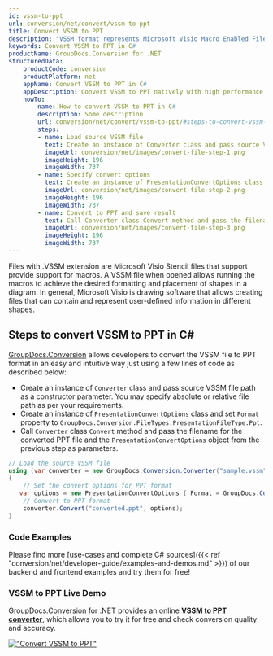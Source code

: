 ```yaml
---
id: vssm-to-ppt
url: conversion/net/convert/vssm-to-ppt
title: Convert VSSM to PPT
description: "VSSM format represents Microsoft Visio Macro Enabled File Format with .vssm extension. Learn how to convert VSSM to PPT file programmatically in C# language using GroupDocs.Conversion for .NET library."
keywords: Convert VSSM to PPT in C#
productName: GroupDocs.Conversion for .NET
structuredData:
    productCode: conversion
    productPlatform: net
    appName: Convert VSSM to PPT in C#
    appDescription: Convert VSSM to PPT natively with high performance using C# language and server side GroupDocs.Conversion for .NET APIs, without the use of any software like Microsoft or Open Office.
    howTo:
        name: How to convert VSSM to PPT in C# 
        description: Some description
        url: conversion/net/convert/vssm-to-ppt/#steps-to-convert-vssm-to-ppt-in-c
        steps:
        - name: Load source VSSM file 
          text: Create an instance of Converter class and pass source VSSM file path as a constructor parameter. You may specify absolute or relative file path as per your requirements. 
          imageUrl: conversion/net/images/convert-file-step-1.png
          imageHeight: 196
          imageWidth: 737
        - name: Specify convert options 
          text: Create an instance of PresentationConvertOptions class.
          imageUrl: conversion/net/images/convert-file-step-2.png
          imageHeight: 196
          imageWidth: 737
        - name: Convert to PPT and save result 
          text: Call Converter class Convert method and pass the filename for the converted HTML file and the PresentationConvertOptions object from the previous step as parameters.
          imageUrl: conversion/net/images/convert-file-step-3.png
          imageHeight: 196
          imageWidth: 737
---
```


Files with .VSSM extension are Microsoft Visio Stencil files that support provide support for macros. A VSSM file when opened allows running the macros to achieve the desired formatting and placement of shapes in a diagram. In general, Microsoft Visio is drawing software that allows creating files that can contain and represent user-defined information in different shapes.

## Steps to convert VSSM to PPT in C#

[GroupDocs.Conversion](https://products.groupdocs.com/conversion/net) allows developers to convert the VSSM file to PPT format in an easy and intuitive way just using a few lines of code as described below:

* Create an instance of `Converter` class and pass source VSSM file path as a constructor parameter. You may specify absolute or relative file path as per your requirements. 
* Create an instance of `PresentationConvertOptions` class and set `Format` property to `GroupDocs.Conversion.FileTypes.PresentationFileType.Ppt`.
* Call `Converter` class `Convert` method and pass the filename for the converted PPT file and the `PresentationConvertOptions` object from the previous step as parameters.

```csharp
// Load the source VSSM file
using (var converter = new GroupDocs.Conversion.Converter("sample.vssm"))
{
    // Set the convert options for PPT format
   var options = new PresentationConvertOptions { Format = GroupDocs.Conversion.FileTypes.PresentationFileType.Ppt };
    // Convert to PPT format
    converter.Convert("converted.ppt", options);
}
```

### Code Examples

Please find more [use-cases and complete C# sources]({{< ref "conversion/net/developer-guide/examples-and-demos.md" >}}) of our backend and frontend examples and try them for free!

### VSSM to PPT Live Demo

GroupDocs.Conversion for .NET provides an online [**VSSM to PPT converter**](https://products.groupdocs.app/conversion/vssm-to-ppt), which allows you to try it for free and check conversion quality and accuracy.

[!["Convert VSSM to PPT"](conversion/net/images/convert-to-ppt/convert-vssm-to-ppt.png)](https://products.groupdocs.app/conversion/vssm-to-ppt)